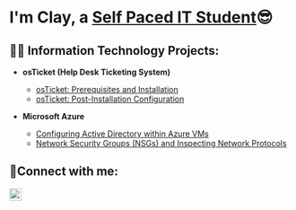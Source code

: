 <h1>I'm Clay, a <a href="https://linkedin.com/in/clayton-west-2a2602271">Self Paced IT Student</a>😎</h1>

<h2>👨‍💻 Information Technology Projects:</h2>

- <b>osTicket (Help Desk Ticketing System)</b>
  - [osTicket: Prerequisites and Installation](https://github.com/2Clayt/osticket-prereqs)
  - [osTicket: Post-Installation Configuration](https://github.com/2Clayt/osticket-postinstall)

- <b>Microsoft Azure</b>
  - [Configuring Active Directory within Azure VMs](https://github.com/2Clayt/configure-ad)
  - [Network Security Groups (NSGs) and Inspecting Network Protocols](https://github.com/joshmadakorcc/azure-network-protocols)

<h2>🤳Connect with me:</h2>


[<img align="left" alt="Josh | LinkedIn" width="22px" src="https://cdn.jsdelivr.net/npm/simple-icons@v3/icons/linkedin.svg" />][linkedin]


[linkedin]: https://linkedin.com/in/clayton-west-2a2602271
